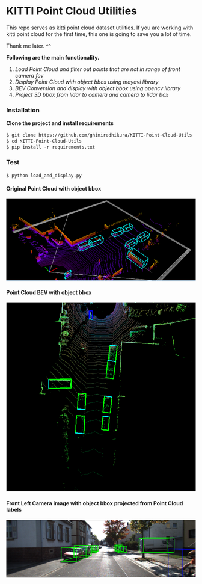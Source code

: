 # KITTI Point Cloud Utilities

This repo serves as kitti point cloud dataset utilities. If you are working with kitti point cloud for the first time, this one is going to save you a lot of time. 

Thank me later. ^^ 

**Following are the main functionality.**

1. *Load Point Cloud and filter out points that are not in range of front camera fov*  
2. *Display Point Cloud with object bbox using mayavi library*  
3. *BEV Conversion and display with object bbox using opencv library*  
4. *Project 3D bbox from lidar to camera and camera to lidar box*  

### Installation

**Clone the project and install requirements** 

```rubby
$ git clone https://github.com/ghimiredhikura/KITTI-Point-Cloud-Utils
$ cd KITTI-Point-Cloud-Utils
$ pip install -r requirements.txt
```

### Test

```rubby
$ python load_and_display.py
```

#### Original Point Cloud with object bbox

![Alt text](data/assets/point_cloud.png)

#### Point Cloud BEV with object bbox

![Alt text](data/assets/bird_eye_view.png)

#### Front Left Camera image with object bbox projected from Point Cloud labels

![Alt text](data/assets/front_cam_image.png)
